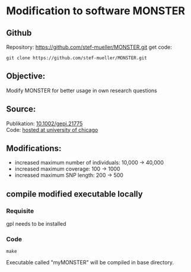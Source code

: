 # Modification to software MONSTER

## Github
Repository: https://github.com/stef-mueller/MONSTER.git
get code:
```{bash}
git clone https://github.com/stef-mueller/MONSTER.git
```

## Objective: 
Modify MONSTER for better usage in own research questions

## Source:
Publikation: [10.1002/gepi.21775](https://doi.org/10.1002/gepi.21775)   
Code: [hosted at university of chicago](www.stat.uchicago.edu/~mcpeek/software/index.html)   

## Modifications:
* increased maximum number of individuals: 10,000 -> 40,000
* increased maximum coverage: 100 -> 1000
* increased maximum SNP length: 200 -> 500

## compile modified executable locally

### Requisite
gpl needs to be installed

### Code
```{bash}
make
```

Executable called "myMONSTER" will be compiled in base directory.
